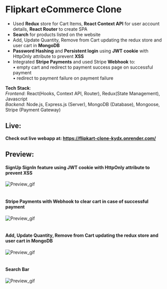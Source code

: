 # Flipkart eCommerce Clone
- Used **Redux** store for Cart Items, **React Context API** for user account details, **React Router** to create SPA <br>
- **Search** for products listed on the website <br>
- Add, Update Quantity, Remove from Cart updating the redux store and user cart in **MongoDB** <br>
- **Password Hashing** and **Persistent login** using **JWT cookie** with HttpOnly attribute to prevent **XSS** <br>
- Integrated **Stripe Payments** and used Stripe **Webhook** to: <br>
  • empty cart and redirect to payment success page on successful payment <br>
  • redirect to payment failure on payment failure
  
**Tech Stack**:<br>
*Frontend*: React(Hooks, Context API, Router), Redux(State Management), Javascript <br>
*Backend*: Node.js, Express.js (Server), MongoDB (Database), Mongoose, Stripe (Payment Gateway)

## Live:
**Check out live webapp at: https://flipkart-clone-kydx.onrender.com/**

## Preview:
#### SignUp SignIn feature using JWT cookie with HttpOnly attribute to prevent XSS<br>
![Preview_gif](https://github.com/sarthak17jain/Flipkart_Clone/blob/main/Authentication_Authorization.gif)
<br><br>
#### Stripe Payments with Webhook to clear cart in case of successful payment<br>
![Preview_gif](https://github.com/sarthak17jain/Flipkart_Clone/blob/main/Payment_Feature.gif)
<br><br>
#### Add, Update Quantity, Remove from Cart updating the redux store and user cart in MongoDB
![Preview_gif](https://github.com/sarthak17jain/Flipkart_Clone/blob/main/Cart_Redux.gif)
<br><br>
#### Search Bar 
![Preview_gif](https://github.com/sarthak17jain/Flipkart_Clone/blob/main/Search_Feature.gif)



